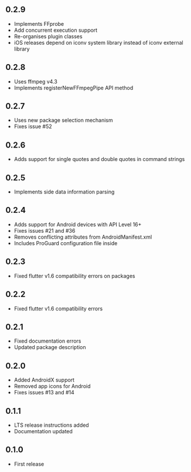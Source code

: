 ## 0.2.9
- Implements FFprobe
- Add concurrent execution support
- Re-organises plugin classes
- iOS releases depend on iconv system library instead of iconv external library

## 0.2.8
- Uses ffmpeg v4.3
- Implements registerNewFFmpegPipe API method

## 0.2.7
- Uses new package selection mechanism
- Fixes issue #52

## 0.2.6
- Adds support for single quotes and double quotes in command strings

## 0.2.5
- Implements side data information parsing

## 0.2.4
- Adds support for Android devices with API Level 16+
- Fixes issues #21 and #36
- Removes conflicting attributes from AndroidManifest.xml
- Includes ProGuard configuration file inside

## 0.2.3
- Fixed flutter v1.6 compatibility errors on packages

## 0.2.2
- Fixed flutter v1.6 compatibility errors

## 0.2.1
- Fixed documentation errors
- Updated package description

## 0.2.0
- Added AndroidX support
- Removed app icons for Android
- Fixes issues #13 and #14

## 0.1.1
- LTS release instructions added
- Documentation updated

## 0.1.0
- First release
